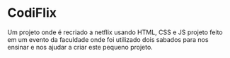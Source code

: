 # CodiFlix
Um projeto onde é recriado a netflix usando HTML, CSS e JS
projeto feito em um evento da faculdade onde foi utilizado dois sabados para nos ensinar e nos ajudar a criar este pequeno projeto.
